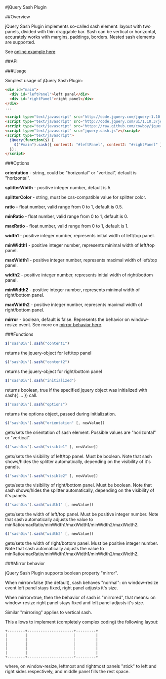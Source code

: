 #jQuery Sash Plugin

##Overview

jQuery Sash Plugin implements so-called sash element: layout with two panels, divided with thin draggable bar. 
Sash can be vertical or horizontal, accurately works with margins, paddings, borders. Nested sash elements are supported.

See [online example here](https://dl.dropboxusercontent.com/u/15089387/js/jquery.sash/example.htm)

##API

###Usage

Simplest usage of jQuery Sash Plugin:

```html
<div id="main">
  <div id="leftPanel">left panel</div>
  <div id="rightPanel">right panel</div>
</div>
...

<script type="text/javascript" src="http://code.jquery.com/jquery-1.10.0.min.js"></script>
<script type="text/javascript" src="http://code.jquery.com/ui/1.10.3/jquery-ui.js"></script>
<script type="text/javascript" src="https://raw.github.com/cowboy/jquery-resize/master/jquery.ba-resize.min.js"></script>
<script type="text/javascript" src="jquery.sash.js"></script>
<script type="text/javascript">
  jQuery(function($) {
    $("#main").sash({ content1: "#leftPanel", content2: "#rightPanel" });
  });
</script>
```

###Options

**orientation** - string, could be "horizontal" or "vertical", default is "horizontal".

**splitterWidth** - positive integer number, default is 5.

**splitterColor** - string, must be css-compatible value for splitter color.

**ratio** - float number, valid range from 0 to 1, default is 0.5.

**minRatio** - float number, valid range from 0 to 1, default is 0.

**maxRatio** - float number, valid range from 0 to 1, default is 1.

**width1** - positive integer number, represents initial width of left/top panel.

**minWidth1** - positive integer number, represents minimal width of left/top panel.

**maxWidth1** - positive integer number, represents maximal width of left/top panel.

**width2** - positive integer number, represents initial width of right/bottom panel.

**minWidth2** - positive integer number, represents minimal width of right/bottom panel.

**maxWidth2** - positive integer number, represents maximal width of right/bottom panel.

**mirror** - boolean, default is false. Represents the behavior on window-resize event. 
See more on [mirror behavior here](#mirror-behavior).

###Functions

```javascript
$("sashDiv").sash("content1")
```
returns the jquery-object for left/top panel

```javascript
$("sashDiv").sash("content2")
```
returns the jquery-object for right/bottom panel

```javascript
$("sashDiv").sash("initialized")
```
returns boolean, true if the specified jquery object was initialized with sash({ ... }) call.

```javascript
$("sashDiv").sash("options")
```
returns the options object, passed during initialization.

```javascript
$("sashDiv").sash("orientation" [, newValue])
```
gets/sets the orientation of sash element. Possible values are "horizontal" or "vertical".

```javascript
$("sashDiv").sash("visible1" [, newValue])
```
gets/sets the visibility of left/top panel. Must be boolean. 
Note that sash shows/hides the splitter automatically, depending on the visibility of it's panels.

```javascript
$("sashDiv").sash("visible2" [, newValue])
```
gets/sets the visibility of right/bottom panel. Must be boolean. 
Note that sash shows/hides the splitter automatically, depending on the visibility of it's panels.

```javascript
$("sashDiv").sash("width1" [, newValue])
```
gets/sets the width of left/top panel. Must be positive integer number. 
Note that sash automatically adjusts the value to minRatio/maxRatio/minWidth1/maxWidth1/minWidth2/maxWidth2.

```javascript
$("sashDiv").sash("width2" [, newValue])
```
gets/sets the width of right/bottom panel. Must be positive integer number. 
Note that sash automatically adjusts the value to minRatio/maxRatio/minWidth1/maxWidth1/minWidth2/maxWidth2.

###Mirror behavior<a id="mirrorBehavior"></a>

jQuery Sash Plugin supports boolean property "mirror". 

When mirror=false (the default), sash behaves "normal": on window-resize event left panel stays fixed, 
right panel adjusts it's size. 

When mirror=true, then the behavior of sash is "mirrored", that means: on window-resize right panel stays fixed 
and left panel adjusts it's size. 

Similar "mirroring" applies to vertical sash. 

This allows to implement (completely complex coding) the following layout:

```
+--------+---------------------+---------+
|        |                     |         |
|        |                     |         |
|        |                     |         |
|        |                     |         |
|        |                     |         |
+--------+---------------------+---------+
```

where, on window-resize, leftmost and rightmost panels "stick" to left and right sides respectively, 
and middle panel fills the rest space.
